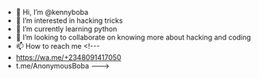 - 👋 Hi, I’m @kennyboba
- 👀 I’m interested in hacking tricks
- 🌱 I’m currently learning python
- 💞️ I’m looking to collaborate on knowing more about hacking and coding 
- 📫 How to reach me <!---
- https://wa.me/+2348091417050
- t.me/AnonymousBoba
--->
<!---
kennyboba/kennyboba is a ✨ special ✨ repository because its `README.md` (this file) appears on your GitHub profile.
You can click the Preview link to take a look at your changes.
--->
